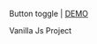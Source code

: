 Button toggle | <a href="https://precious-raindrop-e9246b.netlify.app/">DEMO</a>

Vanilla Js Project
